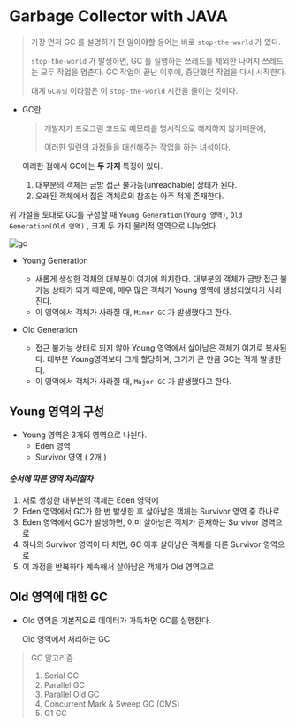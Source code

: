 # Garbage Collector with JAVA



> 가장 먼저 GC 를 설명하기 전 알아야할 용어는 바로 `stop-the-world` 가 있다.
>
> `stop-the-world` 가 발생하면, GC 를 실행하는 쓰레드를 제외한 나머지 쓰레드는 모두 작업을 멈춘다. GC 작업이 끝난 이후에, 중단했던 작업을 다시 시작한다. 
>
> 대게 `GC튜닝` 이라함은 이 `stop-the-world` 시간을 줄이는 것이다. 



- GC란

  > 개발자가 프로그램 코드로 메모리를 명시적으로 해제하지 않기때문에, 
  >
  > 이러한 일련의 과정들을 대신해주는 작업을 하는 녀석이다.

  

  이러한 점에서 GC에는 **두 가지** 특징이 있다.

  1. 대부분의 객체는 금방 접근 불가능(unreachable) 상태가 된다.
  2. 오래된 객체에서 젊은 객체로의 참조는 아주 적게 존재한다.



위 가설을 토대로 GC를 구성할 때 `Young Generation(Young 영역)`, `Old Generation(Old 영역)` , 크게 두 가지 물리적 영역으로 나누었다.

![gc](C:\Users\multicampus\Desktop\gc.png)

- Young Generation
  - 새롭게 생성한 객체의 대부분이 여기에 위치한다. 대부분의 객체가 금방 접근 불가능 상태가 되기 때문에, 매우 많은 객체가 Young 영역에 생성되었다가 사라진다.
  - 이 영역에서 객체가 사라질 때, `Minor GC` 가 발생했다고 한다.



- Old Generation
  - 접근 불가능 상태로 되지 않아 Young 영역에서 살아남은 객체가 여기로 복사된다. 대부분 Young영역보다 크게 할당하며, 크기가 큰 만큼 GC는 적게 발생한다. 
  - 이 영역에서 객체가 사라질 때, `Major GC` 가 발생했다고 한다. 



## Young 영역의 구성

- Young 영역은 3개의 영역으로 나뉜다.
  - Eden 영역
  - Survivor 영역 ( 2개 )



#### 	*순서에 따른 영역 처리절차*

1. 새로 생성한 대부분의 객체는 Eden 영역에
2. Eden 영역에서 GC가 한 번 발생한 후 살아남은 객체는 Survivor 영역 중 하나로
3. Eden 영역에서 GC가 발생하면, 이미 살아남은 객체가 존재하는 Survivor 영역으로
4. 하나의 Survivor 영역이 다 차면, GC 이후 살아남은 객체를 다른 Survivor 영역으로
5. 이 과정을 반복하다 계속해서 살아남은 객체가 Old 영역으로 



## Old 영역에 대한 GC

- Old 영역은 기본적으로 데이터가 가득차면 GC를 실행한다. 

  Old 영역에서 처리하는 GC



> GC 알고리즘
>
> 1. Serial GC
> 2. Parallel GC
> 3. Parallel Old GC
> 4. Concurrent Mark & Sweep GC (CMS)
> 5. G1 GC

